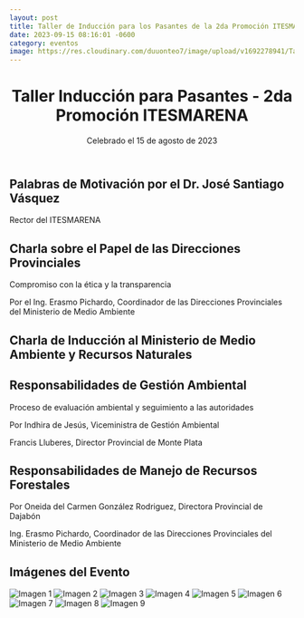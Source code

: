 ```yaml
---
layout: post
title: Taller de Inducción para los Pasantes de la 2da Promoción ITESMARENA
date: 2023-09-15 08:16:01 -0600
category: eventos
image: https://res.cloudinary.com/duuonteo7/image/upload/v1692278941/Taller%20Induccion%20Pasantes/1.jpg
---
```

<html lang="es">
<head>
    <meta charset="UTF-8">
    <meta name="viewport" content="width=device-width, initial-scale=1.0">
    <title>Taller Inducción para Pasantes - ITESMARENA</title>
</head>
<body>
    <header>
        <h1>Taller Inducción para Pasantes - 2da Promoción ITESMARENA</h1>
        <p>Celebrado el 15 de agosto de 2023</p>
    </header>
        <section>
        <h2>Palabras de Motivación por el Dr. José Santiago Vásquez</h2>
        <p>Rector del ITESMARENA</p>
    </section>
        <section>
        <h2>Charla sobre el Papel de las Direcciones Provinciales</h2>
        <p>Compromiso con la ética y la transparencia</p>
        <p>Por el Ing. Erasmo Pichardo, Coordinador de las Direcciones Provinciales del Ministerio de Medio Ambiente</p>
    </section>
        <section>
        <h2>Charla de Inducción al Ministerio de Medio Ambiente y Recursos Naturales</h2>
    </section>
        <section>
        <h2>Responsabilidades de Gestión Ambiental</h2>
        <p>Proceso de evaluación ambiental y seguimiento a las autoridades</p>
        <p>Por Indhira de Jesús, Viceministra de Gestión Ambiental</p>
        <p>Francis Lluberes, Director Provincial de Monte Plata</p>
    </section>
        <section>
        <h2>Responsabilidades de Manejo de Recursos Forestales</h2>
        <p>Por Oneida del Carmen González Rodriguez, Directora Provincial de Dajabón</p>
        <p>Ing. Erasmo Pichardo, Coordinador de las Direcciones Provinciales del Ministerio de Medio Ambiente</p>
    </section>
        <section>
        <h2>Imágenes del Evento</h2>
        <img src="https://res.cloudinary.com/duuonteo7/image/upload/v1692278941/Taller%20Induccion%20Pasantes/1.jpg" alt="Imagen 1">
        <img src="https://res.cloudinary.com/duuonteo7/image/upload/v1692278941/Taller%20Induccion%20Pasantes/2.jpg" alt="Imagen 2">
        <img src="https://res.cloudinary.com/duuonteo7/image/upload/v1692278941/Taller%20Induccion%20Pasantes/3.jpg" alt="Imagen 3">
        <img src="https://res.cloudinary.com/duuonteo7/image/upload/v1692278941/Taller%20Induccion%20Pasantes/4.jpg" alt="Imagen 4">
        <img src="https://res.cloudinary.com/duuonteo7/image/upload/v1692278941/Taller%20Induccion%20Pasantes/5.jpg" alt="Imagen 5">
        <img src="https://res.cloudinary.com/duuonteo7/image/upload/v1692278942/Taller%20Induccion%20Pasantes/6.jpg" alt="Imagen 6">
        <img src="https://res.cloudinary.com/duuonteo7/image/upload/v1692278942/Taller%20Induccion%20Pasantes/7.jpg" alt="Imagen 7">
        <img src="https://res.cloudinary.com/duuonteo7/image/upload/v1692278942/Taller%20Induccion%20Pasantes/8.jpg" alt="Imagen 8">
        <img src="https://res.cloudinary.com/duuonteo7/image/upload/v1692278941/Taller%20Induccion%20Pasantes/9.jpg" alt="Imagen 9">
    </section>
</body>
</html>
